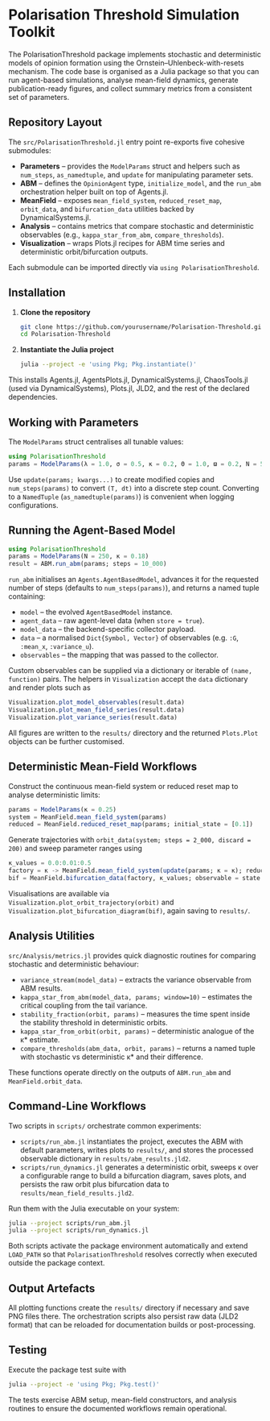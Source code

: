 # Polarisation Threshold Simulation Toolkit

The PolarisationThreshold package implements stochastic and deterministic models of opinion formation using the Ornstein–Uhlenbeck-with-resets mechanism. The code base is organised as a Julia package so that you can run agent-based simulations, analyse mean-field dynamics, generate publication-ready figures, and collect summary metrics from a consistent set of parameters.

## Repository Layout

The `src/PolarisationThreshold.jl` entry point re-exports five cohesive submodules:

- **Parameters** – provides the `ModelParams` struct and helpers such as `num_steps`, `as_namedtuple`, and `update` for manipulating parameter sets.
- **ABM** – defines the `OpinionAgent` type, `initialize_model`, and the `run_abm` orchestration helper built on top of Agents.jl.
- **MeanField** – exposes `mean_field_system`, `reduced_reset_map`, `orbit_data`, and `bifurcation_data` utilities backed by DynamicalSystems.jl.
- **Analysis** – contains metrics that compare stochastic and deterministic observables (e.g., `kappa_star_from_abm`, `compare_thresholds`).
- **Visualization** – wraps Plots.jl recipes for ABM time series and deterministic orbit/bifurcation outputs.

Each submodule can be imported directly via `using PolarisationThreshold`.

## Installation

1. **Clone the repository**
   ```bash
   git clone https://github.com/yourusername/Polarisation-Threshold.git
   cd Polarisation-Threshold
   ```

2. **Instantiate the Julia project**
   ```bash
   julia --project -e 'using Pkg; Pkg.instantiate()'
   ```

This installs Agents.jl, AgentsPlots.jl, DynamicalSystems.jl, ChaosTools.jl (used via DynamicalSystems), Plots.jl, JLD2, and the rest of the declared dependencies.

## Working with Parameters

The `ModelParams` struct centralises all tunable values:

```julia
using PolarisationThreshold
params = ModelParams(λ = 1.0, σ = 0.5, κ = 0.2, Θ = 1.0, ϖ = 0.2, N = 500, T = 200.0, dt = 0.01, seed = 1234)
```

Use `update(params; kwargs...)` to create modified copies and `num_steps(params)` to convert `(T, dt)` into a discrete step count. Converting to a `NamedTuple` (`as_namedtuple(params)`) is convenient when logging configurations.

## Running the Agent-Based Model

```julia
using PolarisationThreshold
params = ModelParams(N = 250, κ = 0.18)
result = ABM.run_abm(params; steps = 10_000)
```

`run_abm` initialises an `Agents.AgentBasedModel`, advances it for the requested number of steps (defaults to `num_steps(params)`), and returns a named tuple containing:

- `model` – the evolved `AgentBasedModel` instance.
- `agent_data` – raw agent-level data (when `store = true`).
- `model_data` – the backend-specific collector payload.
- `data` – a normalised `Dict{Symbol, Vector}` of observables (e.g. `:G`, `:mean_x`, `:variance_u`).
- `observables` – the mapping that was passed to the collector.

Custom observables can be supplied via a dictionary or iterable of `(name, function)` pairs. The helpers in `Visualization` accept the `data` dictionary and render plots such as

```julia
Visualization.plot_model_observables(result.data)
Visualization.plot_mean_field_series(result.data)
Visualization.plot_variance_series(result.data)
```

All figures are written to the `results/` directory and the returned `Plots.Plot` objects can be further customised.

## Deterministic Mean-Field Workflows

Construct the continuous mean-field system or reduced reset map to analyse deterministic limits:

```julia
params = ModelParams(κ = 0.25)
system = MeanField.mean_field_system(params)
reduced = MeanField.reduced_reset_map(params; initial_state = [0.1])
```

Generate trajectories with `orbit_data(system; steps = 2_000, discard = 200)` and sweep parameter ranges using

```julia
κ_values = 0.0:0.01:0.5
factory = κ -> MeanField.mean_field_system(update(params; κ = κ); reduced = true)
bif = MeanField.bifurcation_data(factory, κ_values; observable = state -> state[1], steps = 1_200, discard = 200)
```

Visualisations are available via `Visualization.plot_orbit_trajectory(orbit)` and `Visualization.plot_bifurcation_diagram(bif)`, again saving to `results/`.

## Analysis Utilities

`src/Analysis/metrics.jl` provides quick diagnostic routines for comparing stochastic and deterministic behaviour:

- `variance_stream(model_data)` – extracts the variance observable from ABM results.
- `kappa_star_from_abm(model_data, params; window=10)` – estimates the critical coupling from the tail variance.
- `stability_fraction(orbit, params)` – measures the time spent inside the stability threshold in deterministic orbits.
- `kappa_star_from_orbit(orbit, params)` – deterministic analogue of the κ* estimate.
- `compare_thresholds(abm_data, orbit, params)` – returns a named tuple with stochastic vs deterministic κ* and their difference.

These functions operate directly on the outputs of `ABM.run_abm` and `MeanField.orbit_data`.

## Command-Line Workflows

Two scripts in `scripts/` orchestrate common experiments:

- `scripts/run_abm.jl` instantiates the project, executes the ABM with default parameters, writes plots to `results/`, and stores the processed observable dictionary in `results/abm_results.jld2`.
- `scripts/run_dynamics.jl` generates a deterministic orbit, sweeps κ over a configurable range to build a bifurcation diagram, saves plots, and persists the raw orbit plus bifurcation data to `results/mean_field_results.jld2`.

Run them with the Julia executable on your system:

```bash
julia --project scripts/run_abm.jl
julia --project scripts/run_dynamics.jl
```

Both scripts activate the package environment automatically and extend `LOAD_PATH` so that `PolarisationThreshold` resolves correctly when executed outside the package context.

## Output Artefacts

All plotting functions create the `results/` directory if necessary and save PNG files there. The orchestration scripts also persist raw data (JLD2 format) that can be reloaded for documentation builds or post-processing.

## Testing

Execute the package test suite with

```bash
julia --project -e 'using Pkg; Pkg.test()'
```

The tests exercise ABM setup, mean-field constructors, and analysis routines to ensure the documented workflows remain operational.

